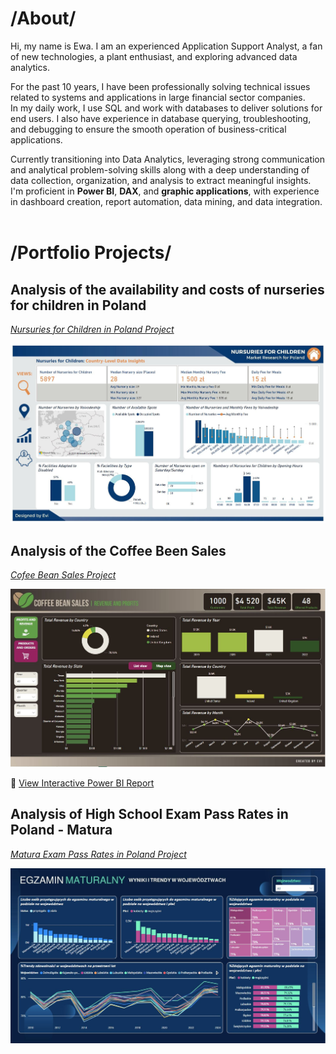 # /About/

Hi, my name is Ewa. I am an experienced Application Support Analyst, a fan of new technologies, a plant enthusiast, and exploring advanced data analytics.
  
For the past 10 years, I have been professionally solving technical issues related to systems and applications in large financial sector companies. <BR>
In my daily work, I use SQL and work with databases to deliver solutions for end users. I also have experience in database querying, troubleshooting, and debugging to ensure the smooth operation of business-critical applications. 

  Currently transitioning into Data Analytics, leveraging strong communication and analytical problem-solving skills along with a deep understanding of data collection, organization, and analysis to extract meaningful insights. 
  I'm proficient in <B>Power BI</B>, <B>DAX</B>, and <B>graphic applications</B>, with experience in dashboard creation, report automation, data mining, and data integration.
<BR>
<BR>
# /Portfolio Projects/
## Analysis of the availability and costs of nurseries for children in Poland
 
  *<a href="https://analysteva.github.io/Project1-/"> Nursuries for Children in Poland Project</a>* <BR>
  
  <img src="assets/img/KN_screen1.JPG" alt="Example Image">

## Analysis of the Coffee Been Sales
 
  *<a href="https://analysteva.github.io/Project3"> Cofee Bean Sales Project </a>*<BR>
  
  <a href="https://app.powerbi.com/reportEmbed?reportId=25340aaa-67c0-475a-abaa-68c082a03b22&autoAuth=true&ctid=414b5921-fe6b-4ff6-9ab9-798be0736325" target="_blank">
    <img src="assets/img/CB_1.JPG" alt="Example Image" style="cursor: pointer;">
  </a>

 🔗 [View Interactive Power BI Report](https://analysteva.github.io/powerbi-report/)
 
## Analysis of High School Exam Pass Rates in Poland - Matura
 
  *<a href="https://analysteva.github.io/Project2/"> Matura Exam Pass Rates in Poland Project </a>*<BR>
  
  <img src="assets/img/PL_M2.JPG" alt="Example Image">
  


<!--
## Projects
### Data Professional Survery Breakdown 
<a href="https://github.com/analysteva/Project1-.git">Project 1</a>

<a href="https://analysteva.github.io/Project1-/">Project 2</a> 
-->
